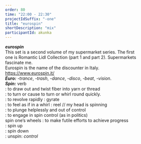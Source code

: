 ```yaml
---
order: 80
time: "22:00 - 22:30"
projectIdSuffix: "-one"
title: "eurospin"
shortDescription: "mix"
participantId: akunka
---
```


**_eurospin_**  
This set is a second volume of my supermarket series. The first  
one is Romantic Lidl Collection (part 1 and part 2). Supermarkets  
fascinate me.  
Eurospin is the name of the discounter in Italy.  
https://www.eurospin.it/  
**_Euro:_** _-trance_, _-trash_, _-dance_, _-disco_, _-beat_, _-vision_.  
**_Spin:_** verb  
: to draw out and twist fiber into yarn or thread  
: to turn or cause to turn or whirl round quickly.  
: to revolve rapidly : gyrate  
: to feel as if in a whirl : reel // my head is spinning  
: to plunge helplessly and out of control  
: to engage in spin control (as in politics)  
spin one’s wheels : to make futile efforts to achieve progress  
: spin up  
: spin down  
: unspin: _control_
